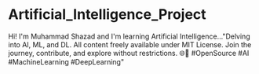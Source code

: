 # Artificial_Intelligence_Project
Hi! I'm Muhammad Shazad and I'm learning Artificial Intelligence..."Delving into AI, ML, and DL. All content freely available under MIT License. Join the journey, contribute, and explore without restrictions. 🌐🤖 #OpenSource #AI #MachineLearning #DeepLearning"

